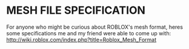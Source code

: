 MESH FILE SPECIFICATION
================

For anyone who might be curious about ROBLOX's mesh format, heres some specifications me and my friend were able to come up with:
http://wiki.roblox.com/index.php?title=Roblox_Mesh_Format
